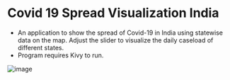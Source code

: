 # Covid 19 Spread Visualization India
- An application to show the spread of Covid-19 in India using statewise data on the map. Adjust the slider to visualize the daily caseload of different states.
- Program requires Kivy to run.

![image](https://user-images.githubusercontent.com/65825273/127043362-bd9ad48f-ebbc-475c-8720-77ade363f39a.png)

